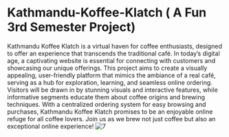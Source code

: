 ﻿# Kathmandu-Koffee-Klatch ( A Fun 3rd Semester Project)
Kathmandu Koffee Klatch is a virtual haven for coffee enthusiasts, designed to offer an experience that transcends the traditional café. In today’s digital age, a captivating website is essential for connecting with customers and showcasing our unique offerings. This project aims to create a visually appealing, user-friendly platform that mimics the ambiance of a real café, serving as a hub for exploration, learning, and seamless online ordering. Visitors will be drawn in by stunning visuals and interactive features, while informative segments educate them about coffee origins and brewing techniques. With a centralized ordering system for easy browsing and purchases, Kathmandu Koffee Klatch promises to be an enjoyable online refuge for all coffee lovers. Join us as we brew not just coffee but also an exceptional online experience!
![7](https://github.com/user-attachments/assets/6473eed8-437e-48cd-89bf-845f21e15ae9)
